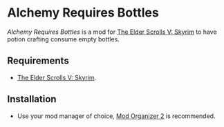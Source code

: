 # Alchemy Requires Bottles

_Alchemy Requires Bottles_ is a mod for [The Elder Scrolls V: Skyrim][Skyrim]
to have potion crafting consume empty bottles.

## Requirements

- [The Elder Scrolls V: Skyrim][Skyrim].

## Installation

- Use your mod manager of choice, [Mod Organizer 2] is recommended.


[Skyrim]: https://elderscrolls.bethesda.net/en/skyrim
[Mod Organizer 2]: https://www.nexusmods.com/skyrimspecialedition/mods/6194
